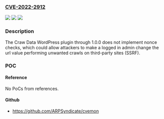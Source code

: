 ### [CVE-2022-2912](https://cve.mitre.org/cgi-bin/cvename.cgi?name=CVE-2022-2912)
![](https://img.shields.io/static/v1?label=Product&message=Craw%20Data&color=blue)
![](https://img.shields.io/static/v1?label=Version&message=n%2Fa&color=blue)
![](https://img.shields.io/static/v1?label=Vulnerability&message=CWE-918%20Server-Side%20Request%20Forgery%20(SSRF)&color=brighgreen)

### Description

The Craw Data WordPress plugin through 1.0.0 does not implement nonce checks, which could allow attackers to make a logged in admin change the url value performing unwanted crawls on third-party sites (SSRF).

### POC

#### Reference
No PoCs from references.

#### Github
- https://github.com/ARPSyndicate/cvemon

